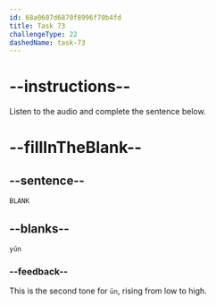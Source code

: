 ```yaml
---
id: 68a0607d6870f8996f70b4fd
title: Task 73
challengeType: 22
dashedName: task-73
---
```


<!-- (Audio) A: yún -->

# --instructions--

Listen to the audio and complete the sentence below.

# --fillInTheBlank--

## --sentence--

`BLANK`

## --blanks--

`yún`

### --feedback--

This is the second tone for `ün`, rising from low to high.
